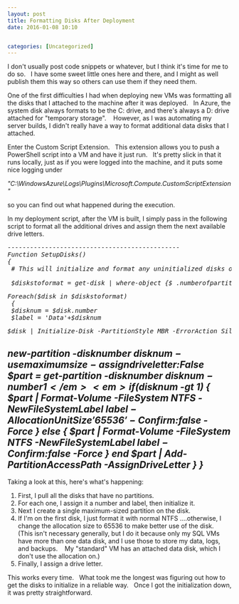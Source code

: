 ```yaml
---
layout: post
title: Formatting Disks After Deployment
date: 2016-01-08 10:10


categories: [Uncategorized]
---
```

I don't usually post code snippets or whatever, but I think it's time for me to do so.   I have some sweet little ones here and there, and I might as well publish them this way so others can use them if they need them.

One of the first difficulties I had when deploying new VMs was formatting all the disks that I attached to the machine after it was deployed.   In Azure, the system disk always formats to be the C: drive, and there's always a D: drive attached for "temporary storage".    However, as I was automating my server builds, I didn't really have a way to format additional data disks that I attached.

Enter the Custom Script Extension.   This extension allows you to push a PowerShell script into a VM and have it just run.   It's pretty slick in that it runs locally, just as if you were logged into the machine, and it puts some nice logging under

<em>"C:\WindowsAzure\Logs\Plugins\Microsoft.Compute.CustomScriptExtension"</em>

so you can find out what happened during the execution.

In my deployment script, after the VM is built, I simply pass in the following script to format all the additional drives and assign them the next available drive letters.
<pre><em>----------------------------------------------</em>
<em>Function SetupDisks()</em>
<em>{</em>
<em> # This will initialize and format any uninitialized disks on the system and assign the next available drive letters to them</em>
 
<em> $diskstoformat = get-disk | where-object {$_.numberofpartitions -eq 0} | sort {$_.number}</em></pre>
<pre><em>Foreach($disk in $diskstoformat)</em>
<em> {</em>
<em> $disknum = $disk.number</em>
<em> $label = 'Data'+$disknum</em></pre>
<pre><em>$disk | Initialize-Disk -PartitionStyle MBR -ErrorAction SilentlyContinue</em></pre>
<em>new-partition -disknumber $disknum -usemaximumsize -assigndriveletter:$False </em>
<em> $part = get-partition -disknumber $disknum -number 1 </em>
<em> if($disknum -gt 1)</em>
<em> { </em>
<em> $part | Format-Volume -FileSystem NTFS -NewFileSystemLabel $label -AllocationUnitSize '65536' -Confirm:$false -Force</em>
<em> }</em>
<em> else</em>
<em> {</em>
<em> $part | Format-Volume -FileSystem NTFS -NewFileSystemLabel $label -Confirm:$false -Force</em>
<em> }</em>
<em> end</em>
<em> $part | Add-PartitionAccessPath -AssignDriveLetter</em>
<em> }</em>
<em>}</em>
---------------------------------------------
Taking a look at this, here's what's happening:
<ol>
	<li>First, I pull all the disks that have no partitions.</li>
	<li>For each one, I assign it a number and label, then initialize it.</li>
	<li>Next I create a single maximum-sized partition on the disk.</li>
	<li>If I'm on the first disk, I just format it with normal NTFS ....otherwise, I change the allocation size to 65536 to make better use of the disk.   (This isn't necessary generally, but I do it because only my SQL VMs have more than one data disk, and I use those to store my data, logs, and backups.    My "standard" VM has an attached data disk, which I don't use the allocation on.)</li>
	<li>Finally, I assign a drive letter.</li>
</ol>
This works every time.   What took me the longest was figuring out how to get the disks to initialize in a reliable way.   Once I got the initialization down, it was pretty straightforward.
